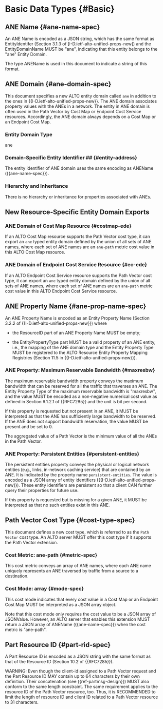 # Basic Data Types {#Basic}

## ANE Name {#ane-name-spec}

An ANE Name is encoded as a JSON string, which has the same format as
EntityIdentifer (Section 3.1.3 of [I-D.ietf-alto-unified-props-new]) and the
EntityDomainName MUST be "ane", indicating that this entity belongs to the "ane"
Entity Domain.

The type ANEName is used in this document to indicate a string of this
format.

## ANE Domain {#ane-domain-spec}

This document specifies a new ALTO entity domain called `ane` in addition to the
ones in {{I-D.ietf-alto-unified-props-new}}. The ANE domain associates property
values with the ANEs in a network. The entity in ANE domain is often used in the
Path Vector by Cost Map or Endpoint Cost Service resources. Accordingly, the ANE
domain always depends on a Cost Map or an Endpoint Cost Map.

### Entity Domain Type ##

ane

### Domain-Specific Entity Identifier ## {#entity-address}

The entity identifier of ANE domain uses the same encoding as ANEName
({{ane-name-spec}}).

### Hierarchy and Inheritance

There is no hierarchy or inheritance for properties associated with ANEs.

## New Resource-Specific Entity Domain Exports

### ANE Domain of Cost Map Resource {#costmap-ede}

If an ALTO Cost Map resource supports the Path Vector cost type, it can export an
`ane` typed entity domain defined by the union of all sets of ANE names, where
each set of ANE names are an `ane-path` metric cost value in this ALTO Cost Map
resource.

### ANE Domain of Endpoint Cost Service Resource {#ec-ede}

If an ALTO Endpoint Cost Service resource supports the Path Vector cost type, it
can export an `ane` typed entity domain defined by the union of all sets of ANE
names, where each set of ANE names are an `ane-path` metric cost value in this
ALTO Endpoint Cost Service resource.

## ANE Property Name {#ane-prop-name-spec}

An ANE Property Name is encoded as an Entity Property Name (Section 3.2.2 of
{{I-D.ietf-alto-unified-props-new}}) where

- the ResourceID part of an ANE Property Name MUST be empty;

- the EntityPropertyType part MUST be a valid property of an ANE entity, i.e.,
  the mapping of the ANE domain type and the Entity Property Type MUST be
  registered to the ALTO Resource Entity Property Mapping Registries (Section
  11.5 in {{I-D.ietf-alto-unified-props-new}}).

### ANE Property: Maximum Reservable Bandwidth {#maxresbw}

The maximum reservable bandwidth property conveys the maximum bandwidth that can
be reserved for all the traffic that traverses an ANE. The Entity Property Type
of the maximum reservable bandwidth is "maxresbw", and the value MUST be encoded
as a non-negative numerical cost value as defined in Section 6.1.2.1 of
{{RFC7285}} and the unit is bit per second.

If this property is requested but not present in an ANE, it MUST be interpreted
as that the ANE has sufficiently large bandwidth to be reserved. If the ANE does
not support bandwidth reservation, the value MUST be present and be set to 0.

The aggregated value of a Path Vector is the minimum value of all the ANEs in
the Path Vector.

### ANE Property: Persistent Entities {#persistent-entities}

The persistent entities property conveys the physical or logical network entities
(e.g., links, in-network caching service) that are contained by an ANE. It is
indicated by the property name `persistent-entities`. The value is encoded as a
JSON array of entity identifiers ({{I-D.ietf-alto-unified-props-new}}). These
entity identifiers are persistent so that a client CAN further query their
properties for future use.

If this property is requested but is missing for a given ANE, it MUST be
interpreted as that no such entities exist in this ANE.

## Path Vector Cost Type {#cost-type-spec}

This document defines a new cost type, which is referred to as the `Path Vector`
cost type. An ALTO server MUST offer this cost type if it supports the Path
Vector extension.

### Cost Metric: ane-path {#metric-spec}

This cost metric conveys an array of ANE names, where each ANE name uniquely
represents an ANE traversed by traffic from a source to a destination.

### Cost Mode: array {#mode-spec}

This cost mode indicates that every cost value in a Cost Map or an Endpoint Cost
Map MUST be interpreted as a JSON array object.

Note that this cost mode only requires the cost value to be a JSON array of
JSONValue. However, an ALTO server that enables this extension MUST return a
JSON array of ANEName ({{ane-name-spec}}) when the cost metric is
"ane-path".

## Part Resource ID {#part-rid-spec}

A Part Resource ID is encoded as a JSON string with the same format as that of the
Resource ID (Section 10.2 of {{RFC7285}}).

WARNING: Even though the client-id assigned to a Path Vector request and the
Part Resource ID MAY contain up to 64 characters by their own definition. Their
concatenation (see {{ref-partmsg-design}}) MUST also conform to the same length
constraint. The same requirement applies to the resource ID of the Path Vector
resource, too. Thus, it is RECOMMENDED to limit the length of resource ID and
client ID related to a Path Vector resource to 31 characters.

